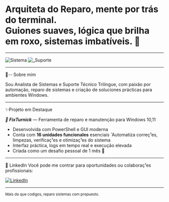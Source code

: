 <div alinear="centro">
  <h1 estilo="color:#a64ca6">Arquiteta do Reparo, mente por trás do terminal.<br>Guiones suaves, lógica que brilha em roxo, sistemas imbatíveis. 💜</h1>
</div>

---

<div alinear="centro">
  <img src="https://img.shields.io/badge/OS-Windows-informational?style=flat&logo=windows&logocolor=blanco&color=púrpura" alt=Sistema „ Operativo">
  <img src="https://img.shields.io/badge/Suporte-Trilingue-purple?style=flat&logo=github" alt=„Suporte Trilingue">
</div>

---

💜-- Sobre mim

Sou Analista de Sistemas e Suporte Técnico Trilingue, com paixão por automação, reparo de sistemas e criação de soluciones prácticas para ambientes Windows.

---

 ✨Projeto em Destaque

***🔧 FixTurnick*** — Ferramenta de reparo e manutenção para Windows 10,11
- Desenvolvida com PowerShell e GUI moderna
- Conta com **16 unidades funcionales** esenciais
̄ Automatiza correç¹es, limpezas, verificaç¹es e otimizaç¹es do sistema
- Interfaz práctica, logs em tempo real e execução elevada
- Criada como um desafio pessoal de 1 mês 💜

---

 💼 LinkedIn
Você pode me contrar para oportunidades ou colaboraç¹es profissionais:

[![LinkedIn](https://img.shields.io/badge/LinkedIn-Sturnick-blue?style=flat&logo=linkedin)](www.linkedin.com/in/angelys-geraldine-sanchez)

---

<div alinear="centro">
  <sub estilo="color:#a64ca6">Mais do que codigos, reparo sistemas com propuesto.</sub>
</div>
